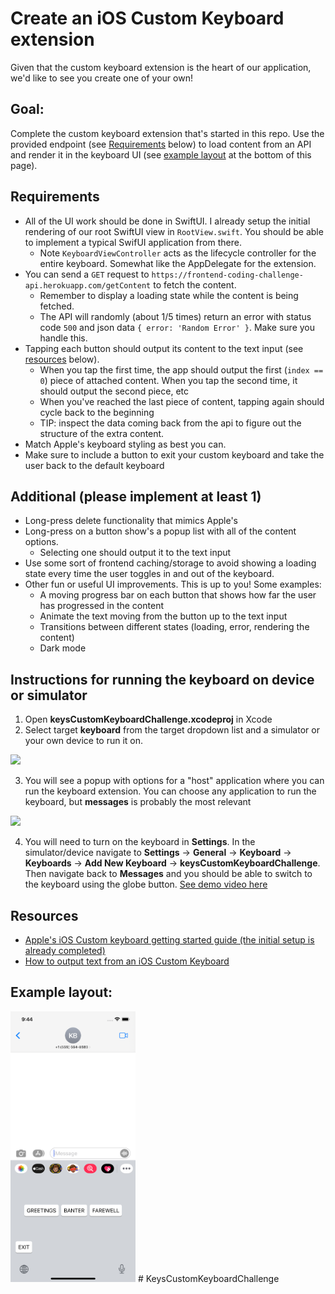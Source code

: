 # Create an iOS Custom Keyboard extension
Given that the custom keyboard extension is the heart of our application, we'd like to see you create one of your own!

## Goal:
Complete the custom keyboard extension that's started in this repo. Use the provided endpoint (see [Requirements](#requirements) below) to load content from an API and render it in the keyboard UI (see [example layout](#example-layout) at the bottom of this page). 

## Requirements
* All of the UI work should be done in SwiftUI. I already setup the initial rendering of our root SwiftUI view in `RootView.swift`. You should be able to implement a typical SwifUI application from there.
  * Note `KeyboardViewController` acts as the lifecycle controller for the entire keyboard. Somewhat like the AppDelegate for the extension.
* You can send a `GET` request to `https://frontend-coding-challenge-api.herokuapp.com/getContent` to fetch the content.
  * Remember to display a loading state while the content is being fetched.
  * The API will randomly (about 1/5 times) return an error with status code `500` and json data `{ error: 'Random Error' }`. Make sure you handle this.
* Tapping each button should output its content to the text input (see [resources](#resources) below).
  * When you tap the first time, the app should output the first (`index == 0`) piece of attached content. When you tap the second time, it should output the second piece, etc
  * When you've reached the last piece of content, tapping again should cycle back to the beginning
  * TIP: inspect the data coming back from the api to figure out the structure of the extra content.
* Match Apple's keyboard styling as best you can.
* Make sure to include a button to exit your custom keyboard and take the user back to the default keyboard

## Additional (please implement at least 1)
* Long-press delete functionality that mimics Apple's
* Long-press on a button show's a popup list with all of the content options.
  * Selecting one should output it to the text input
* Use some sort of frontend caching/storage to avoid showing a loading state every time the user toggles in and out of the keyboard.
* Other fun or useful UI improvements. This is up to you! Some examples:
  * A moving progress bar on each button that shows how far the user has progressed in the content
  * Animate the text moving from the button up to the text input
  * Transitions between different states (loading, error, rendering the content)
  * Dark mode

## Instructions for running the keyboard on device or simulator
1. Open **keysCustomKeyboardChallenge.xcodeproj** in Xcode
2. Select target **keyboard** from the target dropdown list and a simulator or your own device to run it on.  
<image src="./challengeAssets/keyboard-target-selection.png">

3. You will see a popup with options for a "host" application where you can run the keyboard extension. You can choose any application to run the keyboard, but **messages** is probably the most relevant  
<image src="./challengeAssets/app-popup.png" width="200" />

4. You will need to turn on the keyboard in **Settings**. In the simulator/device navigate to **Settings** -> **General** -> **Keyboard** -> **Keyboards** -> **Add New Keyboard** -> **keysCustomKeyboardChallenge**. Then navigate back to **Messages** and you should be able to switch to the keyboard using the globe button. [See demo video here](https://frontend-coding-challenge-api.herokuapp.com/)

## Resources
* [Apple's iOS Custom keyboard getting started guide (the initial setup is already completed)](https://developer.apple.com/documentation/uikit/keyboards_and_input/creating_a_custom_keyboard)
* [How to output text from an iOS Custom Keyboard](https://developer.apple.com/documentation/uikit/uitextdocumentproxy)

## Example layout:
<img src="./challengeAssets/example.png" width=200>
# KeysCustomKeyboardChallenge
